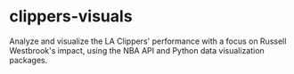 # clippers-visuals
Analyze and visualize the LA Clippers' performance with a focus on Russell Westbrook's impact, using the NBA API and Python data visualization packages.
